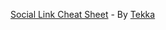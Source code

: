 [Social Link Cheat Sheet](https://gamebanana.com/mods/50885) - By [Tekka](https://gamebanana.com/members/1739579)